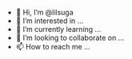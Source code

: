 - 👋 Hi, I’m @lilsuga
- 👀 I’m interested in ...
- 🌱 I’m currently learning ...
- 💞️ I’m looking to collaborate on ...
- 📫 How to reach me ...

<!---
lilsuga/lilsuga is a ✨ special ✨ repository because its `README.md` (this file) appears on your GitHub profile.
You can click the Preview link to take a look at your changes.
--->
